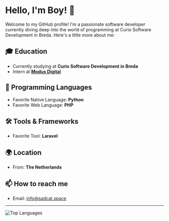 # Hello, I'm Boy! 👋

Welcome to my GitHub profile! I'm a passionate software developer currently diving deep into the world of programming at Curio Software Development in Breda. Here's a little more about me:

## 🎓 Education
- Currently studying at **Curio Software Development in Breda**
- Intern at **[Modus Digital](https://www.modus-digital.com/)**

## 💬 Programming Languages
- Favorite Native Language: **Python**
- Favorite Web Language: **PHP**

## 🛠️ Tools & Frameworks
- Favorite Tool: **Laravel**

## 🌍 Location
- From: **The Netherlands**

## 📫 How to reach me
- Email: [info@sadcat.space](mailto:info@sadcat.space)

---

![Top Languages](https://github-readme-stats.vercel.app/api/top-langs/?username=BoyK07&layout=compact&theme=radical)
